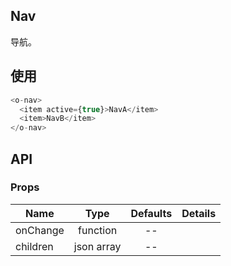## Nav 

导航。

## 使用

```js
<o-nav>
  <item active={true}>NavA</item>
  <item>NavB</item>
</o-nav>
```

## API

### Props

|  **Name**  | **Type**        | **Defaults**  | **Details**  |
| ------------- |:-------------:|:-----:|:-------------|
| onChange         |   function  |    --   |             |　
| children         |    json array  |    --   |             |　